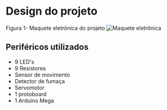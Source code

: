 # Design do projeto

Figura 1- Maquete eletrônica do projeto
![Maquete eletrônica](https://github.com/MarceloZam/Projeto-Integrador-2-IFSC/blob/main/imagens/Maquete%20eletr%C3%B4nica.png)

## Periféricos utilizados
* 9 LED's
* 9 Resistores
* Sensor de movimento
* Detector de fumaça
* Servomotor
* 1 protoboard
* 1 Arduino Mega 

